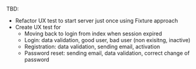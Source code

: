 TBD:
* Refactor UX test to start server just once using Fixture approach
* Create UX test for
  * Moving back to login from index when session expired 
  * Login: data validation, good user, bad user (non exisitng, inactive)
  * Registration: data validation, sending email, activation
  * Password reset: sending email, data validation, correct change of password


